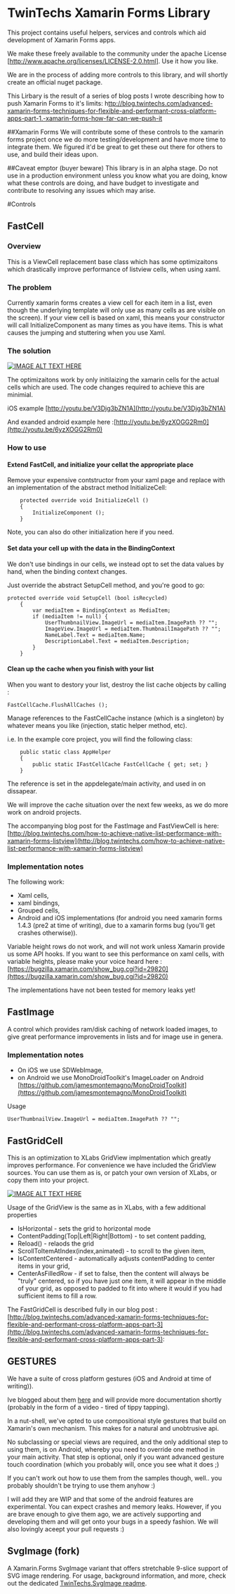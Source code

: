 # TwinTechs Xamarin Forms Library

This project contains useful helpers, services and controls which aid development of Xamarin Forms apps.

We make these freely available to the community under the apache License [http://www.apache.org/licenses/LICENSE-2.0.html]. Use it how you like.

We are in the process of adding more controls to this library, and will shortly create an official nuget package.

This Lirbary is the result of a series of blog posts I wrote describing how to push Xamarin Forms to it's limits: h[ttp://blog.twintechs.com/advanced-xamarin-forms-techniques-for-flexible-and-performant-cross-platform-apps-part-1.-xamarin-forms-how-far-can-we-push-it](http://blog.twintechs.com/advanced-xamarin-forms-techniques-for-flexible-and-performant-cross-platform-apps-part-1)

##Xamarin Forms
We will contribute some of these controls to the xamarin forms project once we do more testing/development and have more time to integrate them. We figured it'd be great to get these out there for others to use, and build their ideas upon.

##Caveat emptor (buyer beware)
This library is in an alpha stage. Do not use in a production environment unless you know what you are doing, know what these controls are doing, and have budget to investigate and contribute to resolving any issues which may arise.

#Controls

## FastCell

### Overview
This is a ViewCell replacement base class which has some optimizaitons which drastically improve performance of listview cells, when using xaml. 

### The problem
Currently xamarin forms creates a view cell for each item in a list, even though the underlying template will only use as many cells as are visible on the screen). If your view cell is based on xaml, this means your constructor will call InitializeComponent as many times as you have items. This is what causes the jumping and stuttering when you use Xaml.



### The solution

[![IMAGE ALT TEXT HERE](http://img.youtube.com/vi/33ZeU1X2M2Y/0.jpg)](https://www.youtube.com/watch?v=33ZeU1X2M2Y)

The optimizaitons work by only initilaizing the xamarin cells for the actual cells which are used. The code changes required to achieve this are minimial.

iOS example [http://youtu.be/V3Djg3bZN1A](http://youtu.be/V3Djg3bZN1A)

And exanded android example here :[http://youtu.be/6yzXOGG2Rm0](http://youtu.be/6yzXOGG2Rm0)


### How to use

#### Extend FastCell, and initialize your cellat the appropriate place
Remove your expensive contstructor from your xaml page and replace with an implementation of the abstract method InitializeCell:

		protected override void InitializeCell ()
		{
			InitializeComponent ();
		}
		
Note, you can also do other initialization here if you need.

#### Set data your cell up with the data in the BindingContext
We don't use bindings in our cells, we instead opt to set the data values by hand, when the binding context changes.

Just override the abstract SetupCell method, and you're good to go:

	protected override void SetupCell (bool isRecycled)
		{
			var mediaItem = BindingContext as MediaItem;
			if (mediaItem != null) {
				UserThumbnailView.ImageUrl = mediaItem.ImagePath ?? "";
				ImageView.ImageUrl = mediaItem.ThumbnailImagePath ?? "";
				NameLabel.Text = mediaItem.Name;
				DescriptionLabel.Text = mediaItem.Description;
			}
		}
		
		
#### Clean up the cache when you finish with your list

When you want to destory your list, destroy the list cache objects by calling : 

    FastCellCache.FlushAllCaches ();
    
Manage references to the FastCellCache instance (which is a singleton) by whatever means you like (injection, static helper method, etc).

i.e. In the example core project, you will find the following class:

		public static class AppHelper
		{
			public static IFastCellCache FastCellCache { get; set; }
		}
	
The reference is set in the appdelegate/main activity, and used in on dissapear.

We will improve the cache situation over the next few weeks, as we do more work on android projects.

The accompanying blog post for the FastImage and FastViewCell is here: [http://blog.twintechs.com/how-to-achieve-native-list-performance-with-xamarin-forms-listview](http://blog.twintechs.com/how-to-achieve-native-list-performance-with-xamarin-forms-listview)

### Implementation notes
The following work:

  * Xaml cells,
  * xaml bindings,
  * Grouped cells,
  * Android and iOS implementations (for android you need xamarin forms 1.4.3 (pre2 at time of writing), due to a xamarin forms bug (you'll get crashes otherwise)).
  
Variable height rows do not work, and will not work unless Xamarin provide us some API hooks. If you want to see this performance on xaml cells, with variable heights, please make your voice heard here : [https://bugzilla.xamarin.com/show_bug.cgi?id=29820](https://bugzilla.xamarin.com/show_bug.cgi?id=29820)

The implementations have not been tested for memory leaks yet!


## FastImage
A control which provides ram/disk caching of network loaded images, to give great performance improvements in lists and for image use in genera. 

### Implementation notes
  * On iOS we use SDWebImage, 
  * on Android we use MonoDroidToolkit's ImageLoader on Android [https://github.com/jamesmontemagno/MonoDroidToolkit](https://github.com/jamesmontemagno/MonoDroidToolkit)

Usage 

	UserThumbnailView.ImageUrl = mediaItem.ImagePath ?? "";
	
## FastGridCell
This is an optimization to XLabs GridView implmentation which greatly improves performance. For convenience we have included the GridView sources. You can use them as is, or patch your own version of XLabs, or copy them into your project. 

[![IMAGE ALT TEXT HERE](http://img.youtube.com/vi/VUJpIlUR6KQ/0.jpg)](https://www.youtube.com/watch?v=VUJpIlUR6KQ)


Usage of the GridView is the same as in XLabs, with a few additional properties

  * IsHorizontal - sets the grid to horizontal mode
  * ContentPadding(Top|Left|Right|Bottom) - to set content padding,
  * Reload() - relaods the grid
  * ScrollToItemAtIndex(index,animated) - to scroll to the given item,
  * IsContentCentered - automatically adjusts contentPadding to center items in your grid,
  * CenterAsFilledRow - if set to false, then the content will always be "truly" centered, so if you have just one item, it will appear in the middle of your grid, as opposed to padded to fit into where it would if you had sufficient items to fill a row.
  
The FastGridCell is described fully in our blog post : [http://blog.twintechs.com/advanced-xamarin-forms-techniques-for-flexible-and-performant-cross-platform-apps-part-3](http://blog.twintechs.com/advanced-xamarin-forms-techniques-for-flexible-and-performant-cross-platform-apps-part-3): 

## GESTURES
We have a suite of cross platform gestures (iOS and Android at time of writing)).

Ive blogged about them [here](http://blog.twintechs.com/cross-platform-compositional-gesture-advanced-xamarin-forms-techniques-for-flexible-and-performant-cross-platform-apps-part-4) and will provide more documentation shortly (probably in the form of a video - tired of tippy tapping). 

In a nut-shell, we've opted to use compositional style gestures that build on Xamarin's own mechanism. This makes for a natural and unobtrusive api.

No subclassing or special views are required, and the only additional step to using them, is on Android, whereby you need to override one method in your main activity. That step is optional, only if you want advanced gesture touch coordination (which you probably will, once you see what it does ;)

If you can't work out how to use them from the samples though, well.. you probably shouldn't be trying to use them anyhow :)

I will add they are WIP and that some of the android features are experimental. You can expect crashes and memory leaks. However, if you are brave enough to give them ago, we are actively supporting and developing them and will get onto your bugs in a speedy fashion. We will also lovingly aceept your pull requests :)

## SvgImage (fork)

A Xamarin.Forms SvgImage variant that offers stretchable 9-slice support of SVG image rendering. For usage, background information, and more, check out the dedicated [TwinTechs.SvgImage readme](https://github.com/twintechs/TwinTechsFormsLib/tree/master/TwinTechsForms/TwinTechsForms.SvgImage).